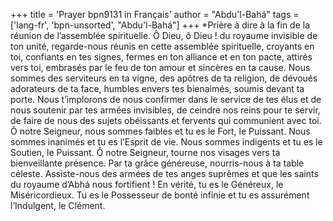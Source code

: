 +++
title = 'Prayer bpn9131 in Français'
author = "Abdu'l-Bahá"
tags = ['lang-fr', 'bpn-unsorted', "Abdu'l-Bahá"]
+++
*Prière à dire à la fin de la réunion de l’assemblée spirituelle.
Ô Dieu, ô Dieu ! du royaume invisible de ton unité, regarde-nous réunis en cette assemblée spirituelle, croyants en toi, confiants en tes signes, fermes en ton alliance et en ton pacte, attirés vers toi, embrasés par le feu de ton amour et sincères en ta cause. Nous sommes des serviteurs en ta vigne, des apôtres de ta religion, de dévoués adorateurs de ta face, humbles envers tes bienaimés, soumis devant ta porte. Nous t’implorons de nous confirmer dans le service de tes élus et de nous soutenir par tes armées invisibles, de ceindre nos reins pour te servir, de faire de nous des sujets obéissants et fervents qui communient avec toi.
Ô notre Seigneur, nous sommes faibles et tu es le Fort, le Puissant. Nous sommes inanimés et tu es l’Esprit de vie. Nous sommes indigents et tu es le Soutien, le Puissant.
Ô notre Seigneur, tourne nos visages vers ta bienveillante présence. Par ta grâce généreuse, nourris-nous à ta table céleste. Assiste-nous des armées de tes anges suprêmes et que les saints du royaume d’Abhá nous fortifient ! En vérité, tu es le Généreux, le Miséricordieux. Tu es le Possesseur de bonté infinie et tu es assurément l’Indulgent, le Clément.
